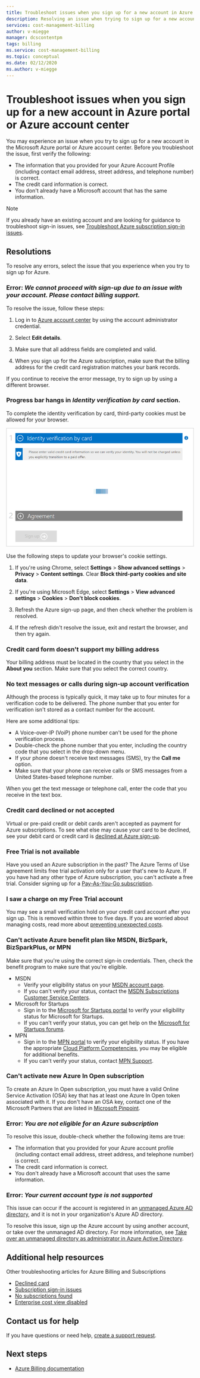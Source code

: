 ```yaml
---
title: Troubleshoot issues when you sign up for a new account in Azure portal or Azure account center
description: Resolving an issue when trying to sign up for a new account in the Microsoft Azure portal account center.
services: cost-management-billing
author: v-miegge
manager: dcscontentpm
tags: billing
ms.service: cost-management-billing
ms.topic: conceptual
ms.date: 02/12/2020
ms.author: v-miegge
---
```


# Troubleshoot issues when you sign up for a new account in Azure portal or Azure account center

You may experience an issue when you try to sign up for a new account in the Microsoft Azure portal or Azure account center. Before you troubleshoot the issue, first verify the following:

- The information that you provided for your Azure Account Profile (including contact email address, street address, and telephone number) is correct.
- The credit card information is correct.
- You don't already have a Microsoft account that has the same information.

> [!NOTE]
> If you already have an existing account and are looking for guidance to troubleshoot sign-in issues, see [Troubleshoot Azure subscription sign-in issues](https://docs.microsoft.com/azure/cost-management-billing/manage/troubleshoot-sign-in-issue).

## Resolutions

To resolve any errors, select the issue that you experience when you try to sign up for Azure.

### Error: *We cannot proceed with sign-up due to an issue with your account. Please contact billing support.*

To resolve the issue, follow these steps:

1. Log in to [Azure account center](https://account.azure.com/Profile) by using the account administrator credential.

2. Select **Edit details**.

3. Make sure that all address fields are completed and valid.

4. When you sign up for the Azure subscription, make sure that the billing address for the credit card registration matches your bank records.

If you continue to receive the error message, try to sign up by using a different browser.

### Progress bar hangs in *Identity verification by card* section.

To complete the identity verification by card, third-party cookies must be allowed for your browser.

![Identity verification by card](./media/troubleshoot-azure-sign-up/identify-verification-by-card.png)

Use the following steps to update your browser's cookie settings.

1. If you're using Chrome, select **Settings** > **Show advanced settings** > **Privacy** > **Content settings**. Clear **Block third-party cookies and site data**.

2. If you're using Microsoft Edge, select **Settings** > **View advanced settings** > **Cookies** > **Don't block cookies**.

3. Refresh the Azure sign-up page, and then check whether the problem is resolved.

4. If the refresh didn't resolve the issue, exit and restart the browser, and then try again.

### Credit card form doesn't support my billing address

Your billing address must be located in the country that you select in the **About you** section. Make sure that you select the correct country.

### No text messages or calls during sign-up account verification

Although the process is typically quick, it may take up to four minutes for a verification code to be delivered. The phone number that you enter for verification isn't stored as a contact number for the account.

Here are some additional tips:

- A Voice-over-IP (VoiP) phone number can't be used for the phone verification process.
- Double-check the phone number that you enter, including the country code that you select in the drop-down menu.
- If your phone doesn't receive text messages (SMS), try the **Call me** option.
- Make sure that your phone can receive calls or SMS messages from a United States-based telephone number.

When you get the text message or telephone call, enter the code that you receive in the text box.

### Credit card declined or not accepted

Virtual or pre-paid credit or debit cards aren't accepted as payment for Azure subscriptions. To see what else may cause your card to be declined, see your debit card or credit card is [declined at Azure sign-up](https://support.microsoft.com/help/4042960).

### Free Trial is not available

Have you used an Azure subscription in the past? The Azure Terms of Use agreement limits free trial activation only for a user that's new to Azure. If you have had any other type of Azure subscription, you can't activate a free trial. Consider signing up for a [Pay-As-You-Go subscription](https://azure.microsoft.com/offers/ms-azr-0003p/).

### I saw a charge on my Free Trial account

You may see a small verification hold on your credit card account after you sign up. This is removed within three to five days. If you are worried about managing costs, read more about [preventing unexpected costs](getting-started.md).

### Can't activate Azure benefit plan like MSDN, BizSpark, BizSparkPlus, or MPN

Make sure that you're using the correct sign-in credentials. Then, check the benefit program to make sure that you're eligible.

- MSDN
  - Verify your eligibility status on your [MSDN account page](https://msdn.microsoft.com/subscriptions/manage/default.aspx).
  - If you can't verify your status, contact the [MSDN Subscriptions Customer Service Centers](https://msdn.microsoft.com/library/aa493452.aspx).
- Microsoft for Startups
  - Sign in to the [Microsoft for Startups portal](https://startups.microsoft.com/#start-two) to verify your eligibility status for Microsoft for Startups.
  - If you can't verify your status, you can get help on the [Microsoft for Startups forums](https://www.microsoftpartnercommunity.com/t5/Microsoft-for-Startups/ct-p/Microsoft_Startups).
- MPN
  - Sign in to the [MPN portal](https://mspartner.microsoft.com/Pages/Locale.aspx) to verify your eligibility status. If you have the appropriate [Cloud Platform Competencies](https://mspartner.microsoft.com/pages/membership/cloud-platform-competency.aspx), you may be eligible for additional benefits.
  - If you can't verify your status, contact [MPN Support](https://mspartner.microsoft.com/Pages/Support/Premium/contact-support.aspx).

### Can't activate new Azure In Open subscription

To create an Azure In Open subscription, you must have a valid Online Service Activation (OSA) key that has at least one Azure In Open token associated with it. If you don't have an OSA key, contact one of the Microsoft Partners that are listed in [Microsoft Pinpoint](https://pinpoint.microsoft.com/).

### Error: *You are not eligible for an Azure subscription*

To resolve this issue, double-check whether the following items are true:

- The information that you provided for your Azure account profile (including contact email address, street address, and telephone number) is correct.
- The credit card information is correct.
- You don't already have a Microsoft account that uses the same information.

### Error: *Your current account type is not supported*

This issue can occur if the account is registered in an [unmanaged Azure AD directory](../../active-directory/users-groups-roles/directory-self-service-signup.md), and it is not in your organization's Azure AD directory.

To resolve this issue, sign up the Azure account by using another account, or take over the unmanaged AD directory. For more information, see [Take over an unmanaged directory as administrator in Azure Active Directory](../../active-directory/users-groups-roles/domains-admin-takeover.md).

## Additional help resources

Other troubleshooting articles for Azure Billing and Subscriptions

- [Declined card](troubleshoot-declined-card.md)
- [Subscription sign-in issues](troubleshoot-sign-in-issue.md)
- [No subscriptions found](no-subscriptions-found.md)
- [Enterprise cost view disabled](enterprise-mgmt-grp-troubleshoot-cost-view.md)

## Contact us for help

If you have questions or need help, [create a support request](https://ms.portal.azure.com/#blade/Microsoft_Azure_Support/HelpAndSupportBlade/newsupportrequest).

## Next steps

- [Azure Billing documentation](../../billing/index.md)
